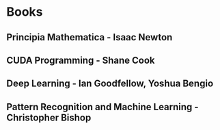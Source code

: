 # Books

## Principia Mathematica - Isaac Newton
## CUDA Programming - Shane Cook
## Deep Learning - Ian Goodfellow, Yoshua Bengio
## Pattern Recognition and Machine Learning - Christopher Bishop